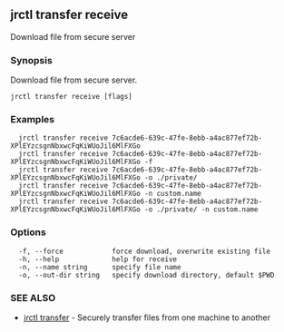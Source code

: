 ## jrctl transfer receive

Download file from secure server

### Synopsis

Download file from secure server.

```
jrctl transfer receive [flags]
```

### Examples

```
  jrctl transfer receive 7c6acde6-639c-47fe-8ebb-a4ac877ef72b-XPlEYzcsgnNbxwcFqKiWUoJil6MlFXGo
  jrctl transfer receive 7c6acde6-639c-47fe-8ebb-a4ac877ef72b-XPlEYzcsgnNbxwcFqKiWUoJil6MlFXGo -f
  jrctl transfer receive 7c6acde6-639c-47fe-8ebb-a4ac877ef72b-XPlEYzcsgnNbxwcFqKiWUoJil6MlFXGo -o ./private/
  jrctl transfer receive 7c6acde6-639c-47fe-8ebb-a4ac877ef72b-XPlEYzcsgnNbxwcFqKiWUoJil6MlFXGo -n custom.name
  jrctl transfer receive 7c6acde6-639c-47fe-8ebb-a4ac877ef72b-XPlEYzcsgnNbxwcFqKiWUoJil6MlFXGo -o ./private/ -n custom.name
```

### Options

```
  -f, --force            force download, overwrite existing file
  -h, --help             help for receive
  -n, --name string      specify file name
  -o, --out-dir string   specify download directory, default $PWD
```

### SEE ALSO

* [jrctl transfer](jrctl_transfer.md)	 - Securely transfer files from one machine to another

